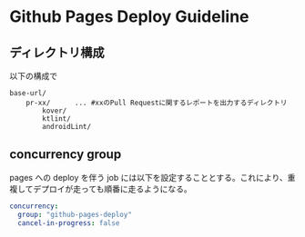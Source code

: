 # Github Pages Deploy Guideline

## ディレクトリ構成

以下の構成で

```
base-url/
    pr-xx/      ... #xxのPull Requestに関するレポートを出力するディレクトリ
        kover/
        ktlint/
        androidLint/
```

## concurrency group

pages への deploy を伴う job には以下を設定することとする。これにより、重複してデプロイが走っても順番に走るようになる。

```yaml
concurrency:
  group: "github-pages-deploy"
  cancel-in-progress: false
```
